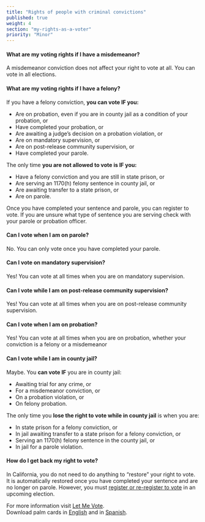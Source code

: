 ```yaml
---
title: "Rights of people with criminal convictions"
published: true
weight: 4
section: "my-rights-as-a-voter"
priority: "Minor"
---
```

#### What are my voting rights if I have a misdemeanor?  
A misdemeanor conviction does not affect your right to vote at all. You can vote in all elections.  

#### What are my voting rights if I have a felony?  
If you have a felony conviction, **you can vote IF you:**  
- Are on probation, even if you are in county jail as a condition of your probation, or
- Have completed your probation, or
- Are awaiting a judge’s decision on a probation violation, or
- Are on mandatory supervision, or
- Are on post-release community supervision, or
- Have completed your parole.  

The only time **you are not allowed to vote is IF you:**  
- Have a felony conviction and you are still in state prison, or
- Are serving an 1170(h) felony sentence in county jail, or
- Are awaiting transfer to a state prison, or
- Are on parole.  

Once you have completed your sentence and parole, you can register to vote. 
If you are unsure what type of sentence you are serving check with your parole or probation officer.  

#### Can I vote when I am on parole?
No. You can only vote once you have completed your parole.

#### Can I vote on mandatory supervision?
Yes! You can vote at all times when you are on mandatory supervision.

#### Can I vote while I am on post-release community supervision?
Yes! You can vote at all times when you are on post-release community supervision.
 
#### Can I vote when I am on probation?
Yes! You can vote at all times when you are on probation, whether your conviction is a felony or a misdemeanor  

#### Can I vote while I am in county jail?
Maybe. You **can vote IF** you are in county jail:  
- Awaiting trial for any crime, or
- For a misdemeanor conviction, or
- On a probation violation, or
- On felony probation.  

The only time you **lose the right to vote while in county jail** is when you are:  
- In state prison for a felony conviction, or
- In jail awaiting transfer to a state prison for a felony conviction, or
- Serving an 1170(h) felony sentence in the county jail, or
- In jail for a parole violation.  

#### How do I get back my right to vote?  
In California, you do not need to do anything to “restore” your right to vote. It is automatically restored once you have completed your sentence and are no longer on parole. However, you must [register or re-register to vote](#section-register-to-vote) in an upcoming election.

For more information visit [Let Me Vote](https://www.aclu.org/let-me-vote-california).  
Download palm cards in [English](https://www.letmevoteca.org/docs/2015-palm-card-english.pdf) and in [Spanish](https://www.letmevoteca.org/docs/08.2015-SPANISH-KYR-card.pdf). 
